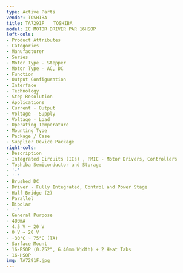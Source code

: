 ```yaml
---
type: Active Parts
vendor: TOSHIBA
title: TA7291F　　TOSHIBA
model: IC MOTOR DRIVER PAR 16HSOP
left-cols:
- Product Attributes
- Categories
- Manufacturer
- Series
- Motor Type - Stepper
- Motor Type - AC, DC
- Function
- Output Configuration
- Interface
- Technology
- Step Resolution
- Applications
- Current - Output
- Voltage - Supply
- Voltage - Load
- Operating Temperature
- Mounting Type
- Package / Case
- Supplier Device Package
right-cols:
- Description
- Integrated Circuits (ICs) , PMIC - Motor Drivers, Controllers
- Toshiba Semiconductor and Storage
- '-'
- '-'
- Brushed DC
- Driver - Fully Integrated, Control and Power Stage
- Half Bridge (2)
- Parallel
- Bipolar
- '-'
- General Purpose
- 400mA
- 4.5 V ~ 20 V
- 0 V ~ 20 V
- -30°C ~ 75°C (TA)
- Surface Mount
- 16-BSOP (0.252", 6.40mm Width) + 2 Heat Tabs
- 16-HSOP
img: TA7291F.jpg
---
```

